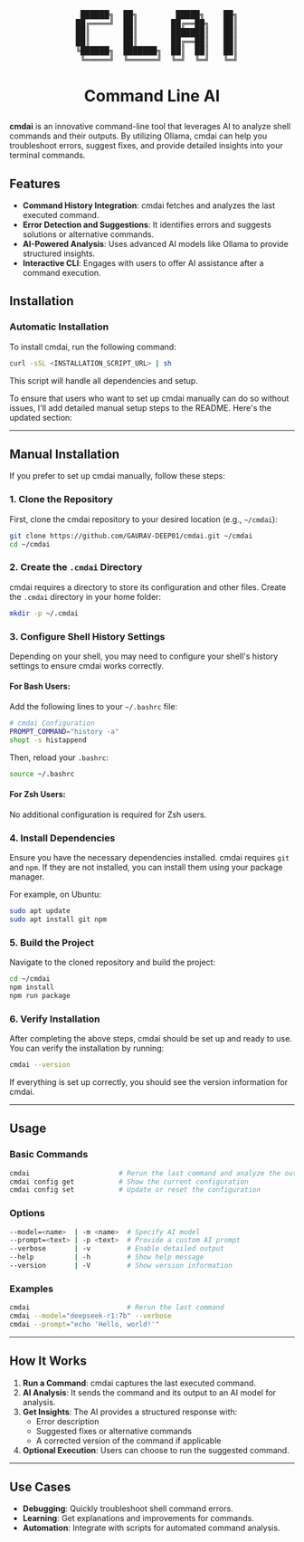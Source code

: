 <pre align="center">
   ██████╗  ██╗        █████╗    ██╗
  ██╔════╝  ██║       ██╔══██╗   ██║
  ██║       ██║       ███████║   ██║
  ██║       ██║       ██╔══██║   ██║
  ╚██████╗  ███████╗  ██║  ██║   ██║
   ╚═════╝  ╚══════╝  ╚═╝  ╚═╝   ╚═╝
</pre>

# <p align="center"><strong align="center">Command Line AI</strong></p>

**cmdai** is an innovative command-line tool that leverages AI to analyze shell commands and their outputs. By utilizing Ollama, cmdai can help you troubleshoot errors, suggest fixes, and provide detailed insights into your terminal commands.

## Features

- **Command History Integration**: cmdai fetches and analyzes the last executed command.
- **Error Detection and Suggestions**: It identifies errors and suggests solutions or alternative commands.
- **AI-Powered Analysis**: Uses advanced AI models like Ollama to provide structured insights.
- **Interactive CLI**: Engages with users to offer AI assistance after a command execution.

## Installation

### Automatic Installation

To install cmdai, run the following command:

```bash
curl -sSL <INSTALLATION_SCRIPT_URL> | sh
```

This script will handle all dependencies and setup.

To ensure that users who want to set up cmdai manually can do so without issues, I'll add detailed manual setup steps to the README. Here's the updated section:

---

## Manual Installation

If you prefer to set up cmdai manually, follow these steps:

### 1. Clone the Repository

First, clone the cmdai repository to your desired location (e.g., `~/cmdai`):

```bash
git clone https://github.com/GAURAV-DEEP01/cmdai.git ~/cmdai
cd ~/cmdai
```

### 2. Create the `.cmdai` Directory

cmdai requires a directory to store its configuration and other files. Create the `.cmdai` directory in your home folder:

```bash
mkdir -p ~/.cmdai
```

### 3. Configure Shell History Settings

Depending on your shell, you may need to configure your shell's history settings to ensure cmdai works correctly.

#### For **Bash** Users:

Add the following lines to your `~/.bashrc` file:

```bash
# cmdai Configuration
PROMPT_COMMAND="history -a"
shopt -s histappend
```

Then, reload your `.bashrc`:

```bash
source ~/.bashrc
```

#### For **Zsh** Users:

No additional configuration is required for Zsh users.

### 4. Install Dependencies

Ensure you have the necessary dependencies installed. cmdai requires `git` and `npm`. If they are not installed, you can install them using your package manager.

For example, on Ubuntu:

```bash
sudo apt update
sudo apt install git npm
```

### 5. Build the Project

Navigate to the cloned repository and build the project:

```bash
cd ~/cmdai
npm install
npm run package
```

### 6. Verify Installation

After completing the above steps, cmdai should be set up and ready to use. You can verify the installation by running:

```bash
cmdai --version
```

If everything is set up correctly, you should see the version information for cmdai.

---

## Usage

### Basic Commands

```bash
cmdai                      # Rerun the last command and analyze the output
cmdai config get           # Show the current configuration
cmdai config set           # Update or reset the configuration
```

### Options

```bash
--model=<name>  | -m <name>  # Specify AI model
--prompt=<text> | -p <text>  # Provide a custom AI prompt
--verbose       | -v         # Enable detailed output
--help          | -h         # Show help message
--version       | -V         # Show version information
```

### Examples

```bash
cmdai                        # Rerun the last command
cmdai --model="deepseek-r1:7b" --verbose
cmdai --prompt="echo 'Hello, world!'"
```

---

## How It Works

1. **Run a Command**: cmdai captures the last executed command.
2. **AI Analysis**: It sends the command and its output to an AI model for analysis.
3. **Get Insights**: The AI provides a structured response with:
   - Error description
   - Suggested fixes or alternative commands
   - A corrected version of the command if applicable
4. **Optional Execution**: Users can choose to run the suggested command.

---

## Use Cases

- **Debugging**: Quickly troubleshoot shell command errors.
- **Learning**: Get explanations and improvements for commands.
- **Automation**: Integrate with scripts for automated command analysis.
